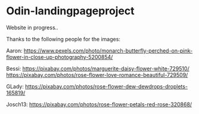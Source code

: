 # Odin-landingpageproject

Website in progress..

Thanks to the following people for the images:

Aaron: https://www.pexels.com/photo/monarch-butterfly-perched-on-pink-flower-in-close-up-photography-5200854/

Bessi: https://pixabay.com/photos/marguerite-daisy-flower-white-729510/
https://pixabay.com/photos/rose-flower-love-romance-beautiful-729509/

GLady: https://pixabay.com/photos/rose-flower-dew-dewdrops-droplets-165819/

Josch13: https://pixabay.com/photos/rose-flower-petals-red-rose-320868/